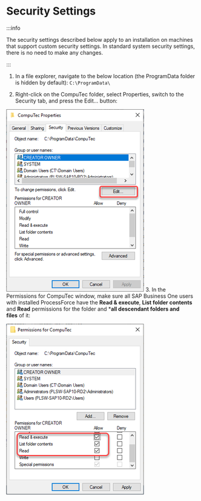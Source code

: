 # Security Settings

:::info

The security settings described below apply to an installation on machines that support custom security settings. In standard system security settings, there is no need to make any changes.

:::

1. In a file explorer, navigate to the below location (the ProgramData folder is hidden by default): ```C:\ProgramData\```

2. Right-click on the CompuTec folder, select Properties, switch to the Security tab, and press the Edit... button:

  ![Edit security properties](./media/edit-security-properties.png)
3. In the Permissions for CompuTec window, make sure all SAP Business One users with installed ProcessForce have the **Read & execute**, **List folder contents** and **Read** permissions for the folder and ***all descendant folders and files** of it:

  ![Edit security properties set](./media/edit-security-properties-set.png)